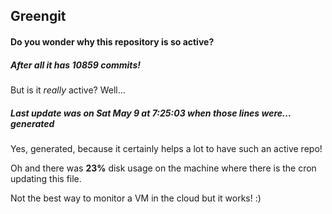 ## Greengit

#### Do you wonder why this repository is so active?

##### After all it has 10859 commits!

But is it *really* active? Well...

##### Last update was on Sat May 9 at 7:25:03 when those lines were... generated

Yes, generated, because it certainly helps a lot to have such an active repo!

Oh and there was **23%** disk usage on the machine
where there is the cron updating this file.

Not the best way to monitor a VM in the cloud but it works! :)
